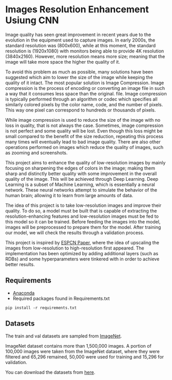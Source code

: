 # Images Resolution Enhancement Usiung CNN

Image quality has seen great improvement in recent years due to the evolution in the equipment used to capture images. In early 2000s, the standard resolution was (800x600), while at this moment, the standard resolution is (1920x1080) with monitors being able to provide 4K resolution (3840x2160). However, more resolution means more size; meaning that the image will take more space the higher the quality of it. 

To avoid this problem as much as possible, many solutions have been suggested which aim to lower the size of the image while keeping the quality of it intact. The most popular solution is Image Compression. Image compression is the process of encoding or converting an image file in such a way that it consumes less space than the original. file. Image compression is typically performed through an algorithm or codec which specifies all similarly colored pixels by the color name, code, and the number of pixels. This way one pixel can correspond to hundreds or thousands of pixels.

While image compression is used to reduce the size of the image with no loss in quality, that is not always the case. Sometimes, image compression is not perfect and some quality will be lost. Even though this loss might be small compared to the benefit of the size reduction, repeating this process many times will eventually lead to bad image quality. There are also other operations performed on images which reduce the quality of images, such as zooming and screenshots.

This project aims to enhance the quality of low-resolution images by mainly focusing on sharpening the edges of colors in the image; making them sharp and distinctly better quality with some improvement in the overall quality of the image. This will be achieved through Deep Learning. Deep Learning is a subset of Machine Learning, which is essentially a neural network. These neural networks attempt to simulate the behavior of the human brain; allowing it to learn from large amounts of data.

The idea of this project is to take low-resolution images and improve their quality. To do so, a model must be built that is capable of extracting the resolution-enhancing features and low-resolution images must be fed to this model so it can be trained. Before feeding the images into the model, images will be preprocessed to prepare them for the model. After training our model, we will check the results through a validation process.

This project is inspired by [ESPCN Paper](https://arxiv.org/abs/1609.05158), where the idea of upscaling the images from low-resolution to high-resolution first appeared. The implementation has been optimized by adding additional layers (such as RDBs) and some hyperparameters were tinkered with in order to achieve better results.

## Requirements
- [Anaconda](https://www.anaconda.com/download/)
- Required packages found in Requirements.txt
```
pip install -r requirements.txt
```

## Datasets

The train and val datasets are sampled from [ImageNet](https://www.image-net.org/download.php).

ImageNet dataset contains more than 1,500,000 images. A portion of 100,000 images were taken from the ImageNet dataset, where they were filtered and 65,296 remained, 50,000 were used for training and 15,296 for validation.

You can download the datasets from [here](https://www.kaggle.com/competitions/imagenet-object-localization-challenge/data).

